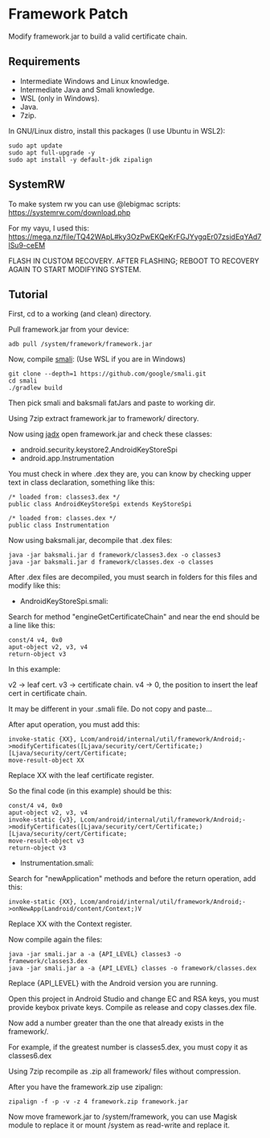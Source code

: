 # Framework Patch
Modify framework.jar to build a valid certificate chain.

## Requirements
- Intermediate Windows and Linux knowledge.
- Intermediate Java and Smali knowledge.
- WSL (only in Windows).
- Java.
- 7zip.

In GNU/Linux distro, install this packages (I use Ubuntu in WSL2):
```
sudo apt update
sudo apt full-upgrade -y
sudo apt install -y default-jdk zipalign
```

## SystemRW
To make system rw you can use @lebigmac scripts: https://systemrw.com/download.php

For my vayu, I used this: https://mega.nz/file/TQ42WApL#ky3OzPwEKQeKrFGJYygqEr07zsidEqYAd7lSu9-ceEM

FLASH IN CUSTOM RECOVERY.
AFTER FLASHING; REBOOT TO RECOVERY AGAIN TO START MODIFYING SYSTEM.

## Tutorial
First, cd to a working (and clean) directory.

Pull framework.jar from your device:
```
adb pull /system/framework/framework.jar
```

Now, compile [smali](https://github.com/google/smali):
(Use WSL if you are in Windows)
```
git clone --depth=1 https://github.com/google/smali.git
cd smali
./gradlew build
```

Then pick smali and baksmali fatJars and paste to working dir.

Using 7zip extract framework.jar to framework/ directory.

Now using [jadx](https://github.com/skylot/jadx) open framework.jar and check these classes:
- android.security.keystore2.AndroidKeyStoreSpi
- android.app.Instrumentation

You must check in where .dex they are, you can know by checking upper text in class declaration, something like this:
```
/* loaded from: classes3.dex */
public class AndroidKeyStoreSpi extends KeyStoreSpi

/* loaded from: classes.dex */
public class Instrumentation 
````

Now using baksmali.jar, decompile that .dex files:
```
java -jar baksmali.jar d framework/classes3.dex -o classes3
java -jar baksmali.jar d framework/classes.dex -o classes
```

After .dex files are decompiled, you must search in folders for this files and modify like this:

- AndroidKeyStoreSpi.smali:

Search for method "engineGetCertificateChain" and near the end should be a line like this:
```
const/4 v4, 0x0
aput-object v2, v3, v4
return-object v3
```

In this example:

v2 -> leaf cert.
v3 -> certificate chain.
v4 -> 0, the position to insert the leaf cert in certificate chain.

It may be different in your .smali file. Do not copy and paste...

After aput operation, you must add this:
```
invoke-static {XX}, Lcom/android/internal/util/framework/Android;->modifyCertificates([Ljava/security/cert/Certificate;)[Ljava/security/cert/Certificate;
move-result-object XX
```

Replace XX with the leaf certificate register.

So the final code (in this example) should be this:
```
const/4 v4, 0x0
aput-object v2, v3, v4
invoke-static {v3}, Lcom/android/internal/util/framework/Android;->modifyCertificates([Ljava/security/cert/Certificate;)[Ljava/security/cert/Certificate;
move-result-object v3
return-object v3
```

- Instrumentation.smali:

Search for "newApplication" methods and before the return operation, add this:
```
invoke-static {XX}, Lcom/android/internal/util/framework/Android;->onNewApp(Landroid/content/Context;)V
```

Replace XX with the Context register.

Now compile again the files:
```
java -jar smali.jar a -a {API_LEVEL} classes3 -o framework/classes3.dex
java -jar smali.jar a -a {API_LEVEL} classes -o framework/classes.dex
```

Replace {API_LEVEL} with the Android version you are running.

Open this project in Android Studio and change EC and RSA keys, you must provide keybox private keys.
Compile as release and copy classes.dex file.

Now add a number greater than the one that already exists in the framework/.

For example, if the greatest number is classes5.dex, you must copy it as classes6.dex

Using 7zip recompile as .zip all framework/ files without compression.

After you have the framework.zip use zipalign:
```
zipalign -f -p -v -z 4 framework.zip framework.jar
```

Now move framework.jar to /system/framework, you can use Magisk module to replace it or mount /system as read-write and replace it.
